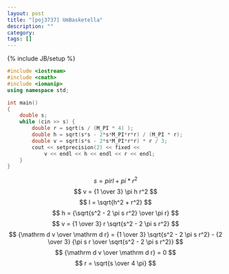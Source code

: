 ```yaml
---
layout: post
title: "[poj3737] UmBasketella"
description: ""
category: 
tags: []
---
```

{% include JB/setup %}

```cpp
#include <iostream>
#include <cmath>
#include <iomanip>
using namespace std;

int main()
{
	double s;
	while (cin >> s) {
		double r = sqrt(s / (M_PI * 4) );
		double h = sqrt(s*s - 2*s*M_PI*r*r) / (M_PI * r);
		double v = sqrt(s*s - 2*s*M_PI*r*r) * r / 3;
		cout << setprecision(2) << fixed <<
			v << endl << h << endl << r << endl;
	}
}
```


$$ s = pi r l + pi * r^2 $$
$$ v = {1 \over 3} \pi h r^2 $$
$$ l = \sqrt{h^2 + r^2} $$
$$ h = {\sqrt{s^2 - 2 \pi s r^2} \over \pi r} $$
$$ v = {1 \over 3} r \sqrt{s^2 - 2 \pi s r^2} $$
$$ {\mathrm d v \over \mathrm d r}  = {1 \over 3} \sqrt{s^2 - 2 \pi s r^2} - {2 \over 3} {\pi s r \over \sqrt{s^2 - 2 \pi s r^2}} $$
$$ {\mathrm d v \over \mathrm d r}  = 0 $$
$$ r = \sqrt{s \over 4 \pi} $$

<!--
l, h, r
s = pi r l + pi * r^2; ...1
v = 1/3 * pi r^2 h  ...2

l = sqrt(h^2 + r^2)  ...3
3 -> 1
h = sqrt(s^2 - 2 s pi r^2)/(pi r) ...4
h -> 2
v = 1/3 * r * sqrt(s^2 - 2 pi s r^2)
v' = 
由 v' = 0
r = sqrt(s/(4 pi))
-->
